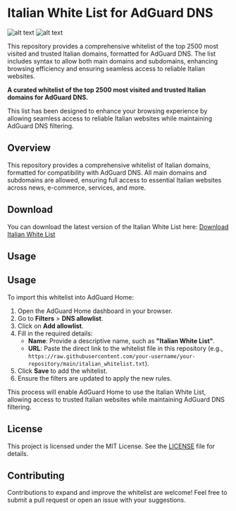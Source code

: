 # Italian White List for AdGuard DNS
![alt text](https://badgen.net/badge/platform/AdGuard/orange?) ![alt text](https://badgen.net/badge/content/whitelist/green?)

This repository provides a comprehensive whitelist of the top 2500 most visited and trusted Italian domains, formatted for AdGuard DNS. The list includes syntax to allow both main domains and subdomains, enhancing browsing efficiency and ensuring seamless access to reliable Italian websites.

**A curated whitelist of the top 2500 most visited and trusted Italian domains for AdGuard DNS.**  

This list has been designed to enhance your browsing experience by allowing seamless access to reliable Italian websites while maintaining AdGuard DNS filtering.

## Overview

This repository provides a comprehensive whitelist of Italian domains, formatted for compatibility with AdGuard DNS. All main domains and subdomains are allowed, ensuring full access to essential Italian websites across news, e-commerce, services, and more.

## Download

You can download the latest version of the Italian White List here: [Download Italian White List](https://example.com/download)

## Usage

## Usage

To import this whitelist into AdGuard Home:
1. Open the AdGuard Home dashboard in your browser.
2. Go to **Filters** > **DNS allowlist**.
3. Click on **Add allowlist**.
4. Fill in the required details:
   - **Name**: Provide a descriptive name, such as **"Italian White List"**.
   - **URL**: Paste the direct link to the whitelist file in this repository (e.g., `https://raw.githubusercontent.com/your-username/your-repository/main/italian_whitelist.txt`).
5. Click **Save** to add the whitelist.
6. Ensure the filters are updated to apply the new rules.

This process will enable AdGuard Home to use the Italian White List, allowing access to trusted Italian websites while maintaining AdGuard DNS filtering.


## License

This project is licensed under the MIT License. See the [LICENSE](LICENSE) file for details.

## Contributing

Contributions to expand and improve the whitelist are welcome! Feel free to submit a pull request or open an issue with your suggestions.
